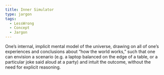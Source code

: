 ```yaml
---
title: Inner Simulator
type: jargon
tags:
  - LessWrong
  - Concept
  - Jargon
---
```




One’s internal, implicit mental model of the universe, drawing on all of one’s experiences and conclusions about “how the world works,” such that one can envision a scenario (e.g. a laptop balanced on the edge of a table, or a particular joke said aloud at a party) and intuit the outcome, without the need for explicit reasoning.  
 